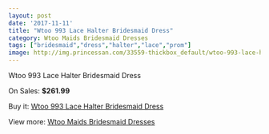 ```yaml
---
layout: post
date: '2017-11-11'
title: "Wtoo 993 Lace Halter Bridesmaid Dress"
category: Wtoo Maids Bridesmaid Dresses
tags: ["bridesmaid","dress","halter","lace","prom"]
image: http://img.princessan.com/33559-thickbox_default/wtoo-993-lace-halter-bridesmaid-dress.jpg
---
```

Wtoo 993 Lace Halter Bridesmaid Dress

On Sales: **$261.99**
<a href="https://www.princessan.com/en/15609-wtoo-993-lace-halter-bridesmaid-dress.html"><amp-img layout="responsive" width="600" height="600" src="//img.princessan.com/33559-thickbox_default/wtoo-993-lace-halter-bridesmaid-dress.jpg" alt="Wtoo 993 Lace Halter Bridesmaid Dress 0" /></a>
<a href="https://www.princessan.com/en/15609-wtoo-993-lace-halter-bridesmaid-dress.html"><amp-img layout="responsive" width="600" height="600" src="//img.princessan.com/33560-thickbox_default/wtoo-993-lace-halter-bridesmaid-dress.jpg" alt="Wtoo 993 Lace Halter Bridesmaid Dress 1" /></a>

Buy it: [Wtoo 993 Lace Halter Bridesmaid Dress](https://www.princessan.com/en/15609-wtoo-993-lace-halter-bridesmaid-dress.html "Wtoo 993 Lace Halter Bridesmaid Dress")

View more: [Wtoo Maids Bridesmaid Dresses](https://www.princessan.com/en/115- "Wtoo Maids Bridesmaid Dresses")